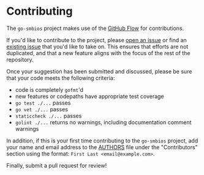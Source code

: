 Contributing
============

The `go-smbios` project makes use of the [GitHub Flow](https://guides.github.com/introduction/flow/)
for contributions.

If you'd like to contribute to the project, please
[open an issue](https://github.com/CerberusNetworks/go-smbios/issues/new) or find an
[existing issue](https://github.com/CerberusNetworks/go-smbios/issues) that you'd like
to take on.  This ensures that efforts are not duplicated, and that a new feature
aligns with the focus of the rest of the repository.

Once your suggestion has been submitted and discussed, please be sure that your
code meets the following criteria:
  - code is completely `gofmt`'d
  - new features or codepaths have appropriate test coverage
  - `go test ./...` passes
  - `go vet ./...` passes
  - `staticcheck ./...` passes
  - `golint ./...` returns no warnings, including documentation comment warnings

In addition, if this is your first time contributing to the `go-smbios` project,
add your name and email address to the
[AUTHORS](https://github.com/CerberusNetworks/go-smbios/blob/master/AUTHORS) file
under the "Contributors" section using the format:
`First Last <email@example.com>`.

Finally, submit a pull request for review!